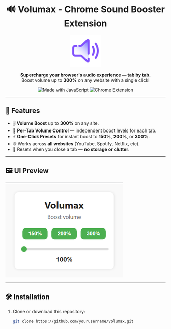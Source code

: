 <h1 align="center">🔊 Volumax - Chrome Sound Booster Extension</h1>

<p align="center">
  <img src="icons/icon.png" width="100" alt="Volumax Icon"/>
</p>

<p align="center">
  <b>Supercharge your browser's audio experience — tab by tab.</b><br/>
  Boost volume up to <strong>300%</strong> on any website with a single click!
</p>

<p align="center">
  <img alt="Made with JavaScript" src="https://img.shields.io/badge/Made%20with-JavaScript-yellow?style=for-the-badge&logo=javascript&logoColor=black" />
  <img alt="Chrome Extension" src="https://img.shields.io/badge/Chrome%20Extension-Volumax-blue?style=for-the-badge&logo=google-chrome" />
</p>

---

## 🚀 Features

- 🎚️ **Volume Boost** up to **300%** on any site.
- 🧠 **Per-Tab Volume Control** — independent boost levels for each tab.
- ⚡ **One-Click Presets** for instant boost to **150%**, **200%**, or **300%**.
- 🌐 Works across **all websites** (YouTube, Spotify, Netflix, etc).
- 🧼 Resets when you close a tab — **no storage or clutter**.

---

## 🖼️ UI Preview

![UI of the Volumax Sound Booster](image.png)

---

## 🛠️ Installation

1. Clone or download this repository:
   ```bash
   git clone https://github.com/yourusername/volumax.git
